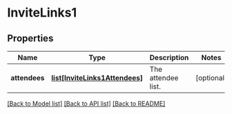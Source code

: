 # InviteLinks1

## Properties
Name | Type | Description | Notes
------------ | ------------- | ------------- | -------------
**attendees** | [**list[InviteLinks1Attendees]**](InviteLinks1Attendees.md) | The attendee list. | [optional] 

[[Back to Model list]](../README.md#documentation-for-models) [[Back to API list]](../README.md#documentation-for-api-endpoints) [[Back to README]](../README.md)

